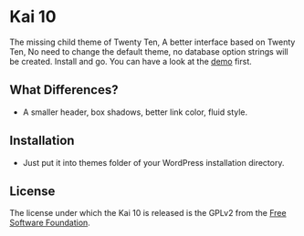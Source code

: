 # Kai 10

The missing child theme of Twenty Ten, A better interface based on Twenty Ten, No need to change the default theme, no database option strings will be created. Install and go. You can have a look at the [demo][demo] first.


## What Differences?

 * A smaller header, box shadows, better link color, fluid style.


## Installation

 * Just put it into themes folder of your WordPress installation directory.


## License

The license under which the Kai 10 is released is the GPLv2 from the [Free Software Foundation][fsf].

[fsf]: http://www.fsf.org
[demo]: http://postholic.com/kai-10-demo/